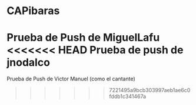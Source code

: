 # CAPibaras

Prueba de Push de MiguelLafu
<<<<<<< HEAD
Prueba de push de jnodalco
=======

Prueba de Push de Victor Manuel (como el cantante)
>>>>>>> 7221495a9bcb303997aeb1ae6c0fddb1c341467a
